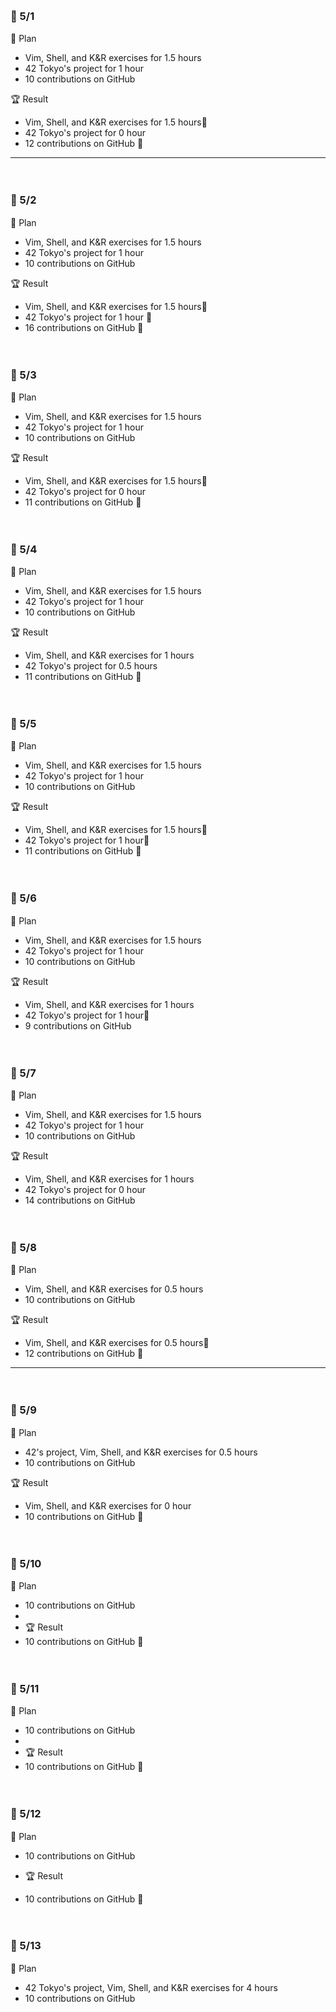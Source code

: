 <br><h3>:pushpin: 5/1　</h3>
:dart: Plan
- Vim, Shell, and K&R exercises for 1.5 hours
- 42 Tokyo's project for 1 hour 
- 10 contributions on GitHub

:trophy: Result
- Vim, Shell, and K&R exercises for 1.5 hours:100:
- 42 Tokyo's project for 0 hour 
- 12 contributions on GitHub :100:

---

<br><h3>:pushpin: 5/2　</h3>
:dart: Plan
- Vim, Shell, and K&R exercises for 1.5 hours
- 42 Tokyo's project for 1 hour 
- 10 contributions on GitHub

:trophy: Result
- Vim, Shell, and K&R exercises for 1.5 hours:100:
- 42 Tokyo's project for 1 hour :100:
- 16 contributions on GitHub :100:

<br><h3>:pushpin: 5/3　</h3>
:dart: Plan
- Vim, Shell, and K&R exercises for 1.5 hours
- 42 Tokyo's project for 1 hour
- 10 contributions on GitHub

:trophy: Result
- Vim, Shell, and K&R exercises for 1.5 hours:100:
- 42 Tokyo's project for 0 hour
- 11 contributions on GitHub :100:

<br><h3>:pushpin: 5/4　</h3>
:dart: Plan
- Vim, Shell, and K&R exercises for 1.5 hours
- 42 Tokyo's project for 1 hour
- 10 contributions on GitHub

:trophy: Result
- Vim, Shell, and K&R exercises for 1 hours
- 42 Tokyo's project for 0.5 hours 
- 11 contributions on GitHub :100:

<br><h3>:pushpin: 5/5　</h3>
:dart: Plan
- Vim, Shell, and K&R exercises for 1.5 hours
- 42 Tokyo's project for 1 hour
- 10 contributions on GitHub

:trophy: Result
- Vim, Shell, and K&R exercises for 1.5 hours:100:
- 42 Tokyo's project for 1 hour:100:
- 11 contributions on GitHub :100:

<br><h3>:pushpin: 5/6　</h3>
:dart: Plan
- Vim, Shell, and K&R exercises for 1.5 hours
- 42 Tokyo's project for 1 hour
- 10 contributions on GitHub

:trophy: Result
- Vim, Shell, and K&R exercises for 1 hours
- 42 Tokyo's project for 1 hour:100:
- 9 contributions on GitHub 


<br><h3>:pushpin: 5/7　</h3>
:dart: Plan
- Vim, Shell, and K&R exercises for 1.5 hours
- 42 Tokyo's project for 1 hour
- 10 contributions on GitHub

:trophy: Result
- Vim, Shell, and K&R exercises for 1 hours
- 42 Tokyo's project for 0 hour
- 14 contributions on GitHub 

<br><h3>:pushpin: 5/8　</h3>
:dart: Plan
- Vim, Shell, and K&R exercises for 0.5 hours
- 10 contributions on GitHub

:trophy: Result
- Vim, Shell, and K&R exercises for 0.5 hours:100:
- 12 contributions on GitHub :100:

---

<br><h3>:pushpin: 5/9　</h3>
:dart: Plan
- 42's project, Vim, Shell, and K&R exercises for 0.5 hours
- 10 contributions on GitHub

:trophy: Result
- Vim, Shell, and K&R exercises for 0 hour
- 10 contributions on GitHub :100:

<br><h3>:pushpin: 5/10　</h3>
:dart: Plan
- 10 contributions on GitHub 
- 
- :trophy: Result
- 10 contributions on GitHub :100:

<br><h3>:pushpin: 5/11　</h3>
:dart: Plan
- 10 contributions on GitHub 
- 
- :trophy: Result
- 10 contributions on GitHub :100:

<br><h3>:pushpin: 5/12　</h3>
:dart: Plan
- 10 contributions on GitHub 

- :trophy: Result
- 10 contributions on GitHub :100:

<br><h3>:pushpin: 5/13　</h3>
:dart: Plan
- 42 Tokyo's project, Vim, Shell, and K&R exercises for 4 hours
- 10 contributions on GitHub


